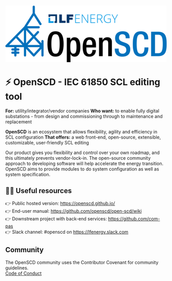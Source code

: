  <p align="center">
  <picture>
    <source media="(prefers-color-scheme: dark)" srcset="https://raw.githubusercontent.com/openscd/.github/main/profile/assets/openscd-logo-white.svg">
    <source media="(prefers-color-scheme: light)" srcset="https://raw.githubusercontent.com/openscd/.github/main/profile/assets/openscd-logo-color.svg">
    <img alt="OpenSCD Header Picture" src="./assets/openscd-logo-dark.svg">
  </picture>
</p>


# ⚡️ OpenSCD - IEC 61850 SCL editing tool

**For:** utility/integrator/vendor companies
**Who want:** to enable fully digital substations - from design and commissioning through to maintenance and replacement

**OpenSCD** is an ecosystem that allows flexibility, agility and efficiency in SCL configuration
**That offers:** a web front-end, open-source, extensible, customizable, user-friendly SCL editing

Our product gives you flexibility and control over your own roadmap, and this ultimately prevents vendor-lock-in.
The open-source community approach to developing software will help accelerate the energy transition.
OpenSCD aims to provide modules to do system configuration as well as system specification.


## 👩‍💻 Useful resources

👉 Public hosted version: https://openscd.github.io/  
👉 End-user manual: https://github.com/openscd/open-scd/wiki  
👉 Downstream project with back-end services: https://github.com/com-pas  
👉 Slack channel: #openscd on https://lfenergy.slack.com

## Community

The OpenSCD community uses the Contributor Covenant for community guidelines.  
[Code of Conduct](https://github.com/openscd/.github/blob/main/profile/code_of_conduct.md)
